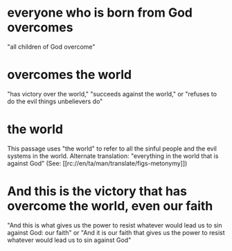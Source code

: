 # everyone who is born from God overcomes

"all children of God overcome"

# overcomes the world

"has victory over the world," "succeeds against the world," or "refuses to do the evil things unbelievers do"

# the world

This passage uses "the world" to refer to all the sinful people and the evil systems in the world. Alternate translation: "everything in the world that is against God" (See: [[rc://en/ta/man/translate/figs-metonymy]])

# And this is the victory that has overcome the world, even our faith

"And this is what gives us the power to resist whatever would lead us to sin against God: our faith" or "And it is our faith that gives us the power to resist whatever would lead us to sin against God"

